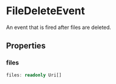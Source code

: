 # FileDeleteEvent

An event that is fired after files are deleted.

## Properties

### files

```typescript
files: readonly Uri[]
```

